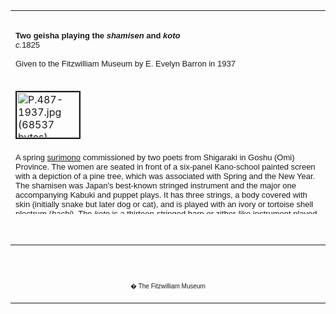 <html>

<head>

<title>info</title>
</head>

<body background="backgrounds/back/backe4.gif" link="#000080" vlink="#0000FF" alink="#FF0000">

<div align="center">
  <center>
  <table border="0" width="100%" cellpadding="0" cellspacing="4" height="326">
    <tr>
      <td width="100%" height="30">
      </td>
    </tr>
    <tr>
      <td width="100%" height="30">
      <b><font face="Arial" size="2">Two
        geisha playing the <i>shamisen</i> and <i>koto<br>
      </i></font></b><font face="Arial" size="2"><i>c.</i>1825<br>
      <br>
      Given to the Fitzwilliam Museum by E. Evelyn Barron in 1937&nbsp;</font>
      </td>
    </tr>
    <tr>
      <td width="100%" height="30">
      </td>
    </tr>
    <tr>
      <td width="100%" height="30">
      <a href="KUN/kunp487.htm"><img border="2" src="P.487-1937_small.jpg" alt="P.487-1937.jpg (68537 bytes)" width="100" height="73"></a>
      </td>
    </tr>
    <tr>
      <td width="100%" height="30">
      <font FACE="Arial">
        <p><font size="2">A spring <a href="textP.htm"> surimono</a> commissioned by two poets from
        Shigaraki in Goshu (Omi) Province. The women are seated
        in front of a six-panel Kano-school painted screen with a depiction of a
        pine tree, which was associated with Spring and the New Year. The
        shamisen was Japan's best-known stringed instrument and the major one
        accompanying Kabuki and puppet plays. It has three strings, a body
        covered with skin (initially snake but later dog or cat), and is played
        with an ivory or tortoise shell plectrum (<i>bachi</i>). The <i>koto</i>
        is a thirteen-stringed harp or zither-like instrument played with two
        hands. It was originally a court instrument but during the Edo period
        became a popular instrument for merchants' daughters to learn for
        parlour entertainment. Geisha were professional entertainers who would
        have been expert in playing these instruments for appearances at
        parties. The first poem, by Tsukinoya Tsuruhiko, suggests that a warbler
        in a cage sings to the accompaniment of a <i>koto</i> (possibly alluding
        to the popular comparison of courtesans in the licensed quarters to
        caged birds). The second poem, by Kachoya Noritsugu, speaks of a
        warbler singing its spring song amidst fragrant plum blossoms. The
        imagery in the poems is reflected on the designs of the <i>kimono</i>
        and <i>obi </i>(sash).</font></font>
      <p>&nbsp;
      </td>
    </tr>
    <tr>
      <td width="100%" height="30">
      </td>
    </tr>
  </table>
  </center>
</div>
<p>&nbsp;</p>
<div align="center">
  <center>
  <table border="0" cellpadding="0" width="100%" cellspacing="4">
    <tr>
      <td width="26%">
        <p align="center"><br>
        <br>
        <font FACE="Arial" size="1">� The Fitzwilliam Museum</font></p>
      </td>
    </tr>
  </table>
  </center>
</div>
</body>
</html>
